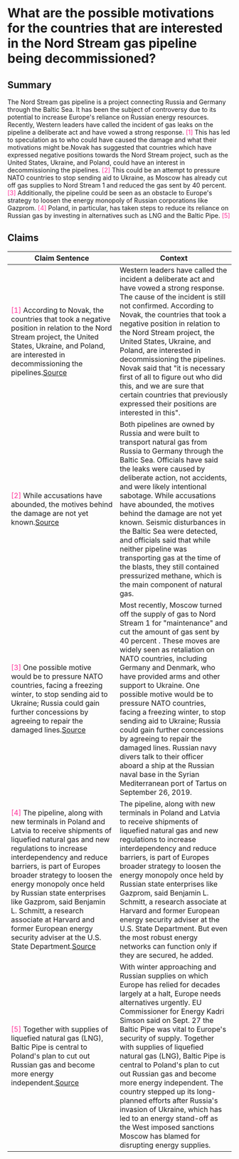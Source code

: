 # What are the possible motivations for the countries that are interested in the Nord Stream gas pipeline being decommissioned?

## Summary
The Nord Stream gas pipeline is a project connecting Russia and Germany through the Baltic Sea. It has been the subject of controversy due to its potential to increase Europe's reliance on Russian energy resources. Recently, Western leaders have called the incident of gas leaks on the pipeline a deliberate act and have vowed a strong response. <font color=#FF3399>[1]</font> This has led to speculation as to who could have caused the damage and what their motivations might be.Novak has suggested that countries which have expressed negative positions towards the Nord Stream project, such as the United States, Ukraine, and Poland, could have an interest in decommissioning the pipelines. <font color=#FF3399>[2]</font> This could be an attempt to pressure NATO countries to stop sending aid to Ukraine, as Moscow has already cut off gas supplies to Nord Stream 1 and reduced the gas sent by 40 percent. <font color=#FF3399>[3]</font> Additionally, the pipeline could be seen as an obstacle to Europe's strategy to loosen the energy monopoly of Russian corporations like Gazprom. <font color=#FF3399>[4]</font> Poland, in particular, has taken steps to reduce its reliance on Russian gas by investing in alternatives such as LNG and the Baltic Pipe. <font color=#FF3399>[5]</font>

## Claims
| Claim Sentence | Context |
|---|---|
|<font color=#FF3399>[1]</font> According to Novak, the countries that took a negative position in relation to the Nord Stream project, the United States, Ukraine, and Poland, are interested in decommissioning the pipelines.<a href="https://www.cnn.com/europe/live-news/russia-ukraine-war-news-10-02-22/h_abbf7d68ece5f3740799beecedcd2341" target="_blank">Source</a>| Western leaders have called the incident a deliberate act and have vowed a strong response. The cause of the incident is still not confirmed. According to Novak, the countries that took a negative position in relation to the Nord Stream project, the United States, Ukraine, and Poland, are interested in decommissioning the pipelines. Novak said that "it is necessary first of all to figure out who did this, and we are sure that certain countries that previously expressed their positions are interested in this".|
|<font color=#FF3399>[2]</font> While accusations have abounded, the motives behind the damage are not yet known.<a href="https://www.universetoday.com/157996/the-methane-released-from-the-damaged-nord-stream-pipeline-is-visible-from-space/" target="_blank">Source</a>| Both pipelines are owned by Russia and were built to transport natural gas from Russia to Germany through the Baltic Sea. Officials have said the leaks were caused by deliberate action, not accidents, and were likely intentional sabotage. While accusations have abounded, the motives behind the damage are not yet known. Seismic disturbances in the Baltic Sea were detected, and officials said that while neither pipeline was transporting gas at the time of the blasts, they still contained pressurized methane, which is the main component of natural gas.|
|<font color=#FF3399>[3]</font> One possible motive would be to pressure NATO countries, facing a freezing winter, to stop sending aid to Ukraine; Russia could gain further concessions by agreeing to repair the damaged lines.<a href="https://www.popularmechanics.com/military/a41412695/nord-stream-pipeline-sabotage-suspected/" target="_blank">Source</a>| Most recently, Moscow turned off the supply of gas to Nord Stream 1 for "maintenance" and cut the amount of gas sent by 40 percent . These moves are widely seen as retaliation on NATO countries, including Germany and Denmark, who have provided arms and other support to Ukraine. One possible motive would be to pressure NATO countries, facing a freezing winter, to stop sending aid to Ukraine; Russia could gain further concessions by agreeing to repair the damaged lines. Russian navy divers talk to their officer aboard a ship at the Russian naval base in the Syrian Mediterranean port of Tartus on September 26, 2019.|
|<font color=#FF3399>[4]</font> The pipeline, along with new terminals in Poland and Latvia to receive shipments of liquefied natural gas and new regulations to increase interdependency and reduce barriers, is part of Europes broader strategy to loosen the energy monopoly once held by Russian state enterprises like Gazprom, said Benjamin L. Schmitt, a research associate at Harvard and former European energy security adviser at the U.S. State Department.<a href="https://www.nytimes.com/2022/10/01/business/baltic-pipe-nord-stream.html" target="_blank">Source</a>| The pipeline, along with new terminals in Poland and Latvia to receive shipments of liquefied natural gas and new regulations to increase interdependency and reduce barriers, is part of Europes broader strategy to loosen the energy monopoly once held by Russian state enterprises like Gazprom, said Benjamin L. Schmitt, a research associate at Harvard and former European energy security adviser at the U.S. State Department. But even the most robust energy networks can function only if they are secured, he added.|
|<font color=#FF3399>[5]</font> Together with supplies of liquefied natural gas (LNG), Baltic Pipe is central to Poland's plan to cut out Russian gas and become more energy independent.<a href="https://www.reuters.com/business/energy/baltic-pipe-gas-calms-european-nerves-over-russian-shortfall-2022-10-07/" target="_blank">Source</a>| With winter approaching and Russian supplies on which Europe has relied for decades largely at a halt, Europe needs alternatives urgently. EU Commissioner for Energy Kadri Simson said on Sept. 27 the Baltic Pipe was vital to Europe's security of supply. Together with supplies of liquefied natural gas (LNG), Baltic Pipe is central to Poland's plan to cut out Russian gas and become more energy independent. The country stepped up its long-planned efforts after Russia's invasion of Ukraine, which has led to an energy stand-off as the West imposed sanctions Moscow has blamed for disrupting energy supplies.|
